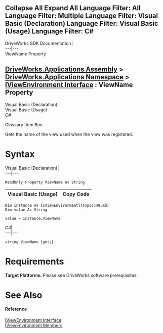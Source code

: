        

 Collapse All Expand All  Language Filter: All  Language Filter: Multiple  Language Filter: Visual Basic (Declaration) Language Filter: Visual Basic (Usage) Language Filter: C#  
---  
DriveWorks SDK Documentation  |   
---|---  
ViewName Property   
  
[DriveWorks.Applications Assembly](topic13.md) > [DriveWorks.Applications Namespace](topic16.md) > [IViewEnvironment Interface](topic549.md) : ViewName Property  
---  
  
Visual Basic (Declaration)    
Visual Basic (Usage)    
C# 

Glossary Item Box

Gets the name of the view used when the view was registered. 

# Syntax

Visual Basic (Declaration)|   
---|---  
      
    
    ReadOnly Property ViewName As String  
  
Visual Basic (Usage)| Copy Code  
---|---  
      
    
    Dim instance As [IViewEnvironment](topic549.md)
    Dim value As String
     
    value = instance.ViewName  
  
C#|   
---|---  
      
    
    string ViewName {get;}  
  
# Requirements

**Target Platforms:** Please see DriveWorks software prerequisites.

# See Also

#### Reference

[IViewEnvironment Interface](topic549.md)   
[IViewEnvironment Members](topic550.md)


